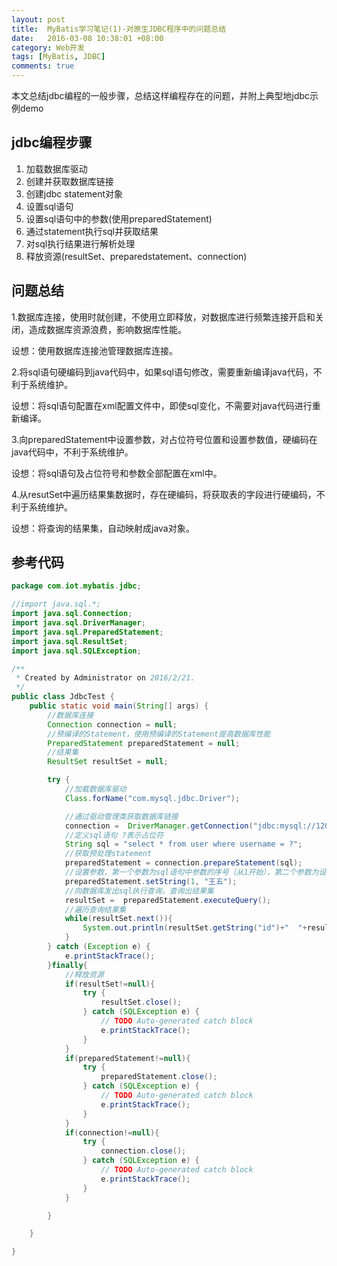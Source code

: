 ```yaml
---
layout: post
title:  MyBatis学习笔记(1)-对原生JDBC程序中的问题总结
date:   2016-03-08 10:38:01 +08:00
category: Web开发
tags: [MyBatis, JDBC]
comments: true
---
```


本文总结jdbc编程的一般步骤，总结这样编程存在的问题，并附上典型地jdbc示例demo

<!-- more -->

## jdbc编程步骤

1. 加载数据库驱动
2. 创建并获取数据库链接
3. 创建jdbc statement对象
4. 设置sql语句
5. 设置sql语句中的参数(使用preparedStatement)
6. 通过statement执行sql并获取结果
7. 对sql执行结果进行解析处理
8. 释放资源(resultSet、preparedstatement、connection)


## 问题总结

1.数据库连接，使用时就创建，不使用立即释放，对数据库进行频繁连接开启和关闭，造成数据库资源浪费，影响数据库性能。

设想：使用数据库连接池管理数据库连接。

2.将sql语句硬编码到java代码中，如果sql语句修改，需要重新编译java代码，不利于系统维护。

设想：将sql语句配置在xml配置文件中，即使sql变化，不需要对java代码进行重新编译。


3.向preparedStatement中设置参数，对占位符号位置和设置参数值，硬编码在java代码中，不利于系统维护。

设想：将sql语句及占位符号和参数全部配置在xml中。

4.从resutSet中遍历结果集数据时，存在硬编码，将获取表的字段进行硬编码，不利于系统维护。

设想：将查询的结果集，自动映射成java对象。

## 参考代码

```java
package com.iot.mybatis.jdbc;

//import java.sql.*;
import java.sql.Connection;
import java.sql.DriverManager;
import java.sql.PreparedStatement;
import java.sql.ResultSet;
import java.sql.SQLException;

/**
 * Created by Administrator on 2016/2/21.
 */
public class JdbcTest {
    public static void main(String[] args) {
        //数据库连接
        Connection connection = null;
        //预编译的Statement，使用预编译的Statement提高数据库性能
        PreparedStatement preparedStatement = null;
        //结果集
        ResultSet resultSet = null;

        try {
            //加载数据库驱动
            Class.forName("com.mysql.jdbc.Driver");

            //通过驱动管理类获取数据库链接
            connection =  DriverManager.getConnection("jdbc:mysql://120.25.162.238:3306/mybatis001?characterEncoding=utf-8", "root", "123");
            //定义sql语句 ?表示占位符
            String sql = "select * from user where username = ?";
            //获取预处理statement
            preparedStatement = connection.prepareStatement(sql);
            //设置参数，第一个参数为sql语句中参数的序号（从1开始），第二个参数为设置的参数值
            preparedStatement.setString(1, "王五");
            //向数据库发出sql执行查询，查询出结果集
            resultSet =  preparedStatement.executeQuery();
            //遍历查询结果集
            while(resultSet.next()){
                System.out.println(resultSet.getString("id")+"  "+resultSet.getString("username"));
            }
        } catch (Exception e) {
            e.printStackTrace();
        }finally{
            //释放资源
            if(resultSet!=null){
                try {
                    resultSet.close();
                } catch (SQLException e) {
                    // TODO Auto-generated catch block
                    e.printStackTrace();
                }
            }
            if(preparedStatement!=null){
                try {
                    preparedStatement.close();
                } catch (SQLException e) {
                    // TODO Auto-generated catch block
                    e.printStackTrace();
                }
            }
            if(connection!=null){
                try {
                    connection.close();
                } catch (SQLException e) {
                    // TODO Auto-generated catch block
                    e.printStackTrace();
                }
            }

        }

    }

}

```
